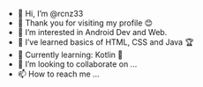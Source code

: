 - 👋 Hi, I’m @rcnz33
- 🙌 Thank you for visiting my profile 😊
- 👀 I’m interested in Android Dev and Web.
- 🌱 I’ve learned basics of HTML, CSS and Java 🏆
- 📅 Currently learning: Kotlin 🚩
- 💞️ I’m looking to collaborate on ...
- 📫 How to reach me ...

<!---
rcnz33/rcnz33 is a ✨ special ✨ repository because its `README.md` (this file) appears on your GitHub profile.
You can click the Preview link to take a look at your changes.
--->
